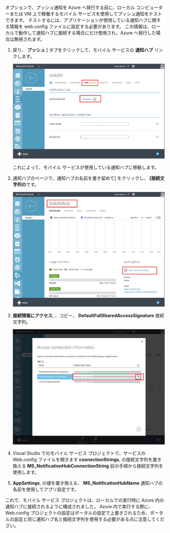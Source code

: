 
オプションで、プッシュ通知を Azure へ発行する前に、ローカル コンピューターまたは VM 上で稼働するモバイル サービスを使用してプッシュ通知をテストできます。 テストするには、アプリケーションが使用している通知ハブに関する情報を web.config ファイルに設定する必要があります。 この情報は、ローカルで動作して通知ハブに接続する場合にだけ使用され、Azure へ発行した場合は無視されます。

1. 戻り、 **プッシュ** ] タブをクリックして、モバイル サービスの **通知ハブ** リンクします。

    ![](./media/mobile-services-dotnet-backend-configure-local-push/link-to-notification-hub.png)

    これによって、モバイル サービスが使用している通知ハブに移動します。

2. 通知ハブのページで、通知ハブの名前を書き留めて] をクリックし、 **[接続文字列の**です。

    ![](./media/mobile-services-dotnet-backend-configure-local-push/notification-hub-page.png)

3.  **接続情報にアクセス**, 、コピー、 **DefaultFullSharedAccessSignature** 接続文字列。

    ![](./media/mobile-services-dotnet-backend-configure-local-push/notification-hub-connection-string.png)

4. Visual Studio でのモバイル サービス プロジェクトで、サービスの Web.config ファイルを開きます **connectionStrings**, の接続文字列を置き換える **MS_NotificationHubConnectionString** 前の手順から接続文字列を使用します。

5.  **AppSettings**, の値を置き換える、 **MS_NotificationHubName** 通知ハブの名前を使用してアプリ設定です。

これで、モバイル サービス プロジェクトは、ローカルでの実行時に Azure 内の通知ハブに接続されるように構成されました。 Azure 内で実行する際に、Web.config プロジェクトの設定はポータルの設定で上書きされるため、ポータルの設定と同じ通知ハブ名と接続文字列を使用する必要がある点に注意してください。
